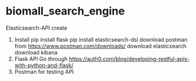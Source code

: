 # biomall_search_engine

Elasticsearch-API create 
1. Install
pip install flask
pip install elasticsearch-dsl
download postman from https://www.postman.com/downloads/
download elasticsearch
download kibana
2. Flask API
Go through https://auth0.com/blog/developing-restful-apis-with-python-and-flask/
3. Postman for testing API 
